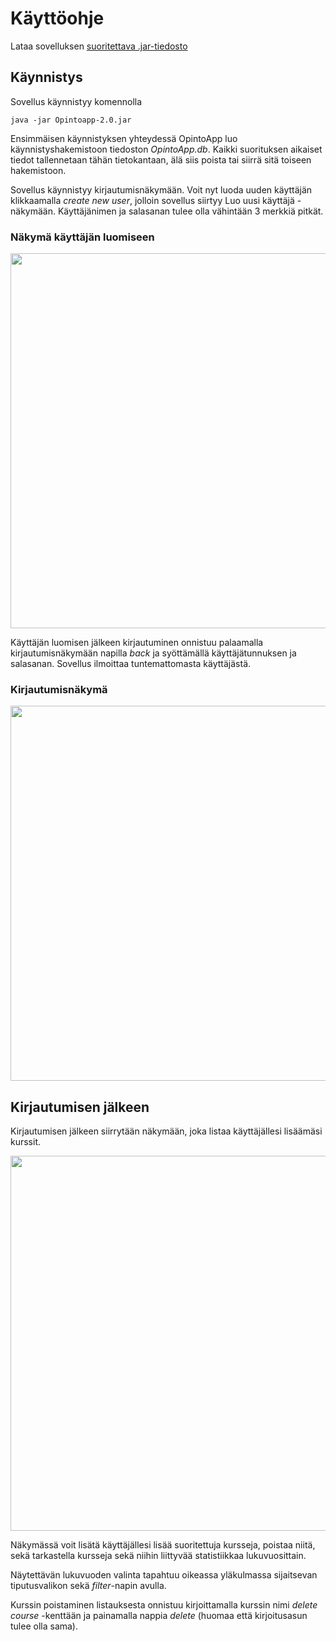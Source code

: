 # Käyttöohje

Lataa sovelluksen [suoritettava .jar-tiedosto](https://github.com/anL1/otm-harjoitustyo/releases/tag/v.3.0)

## Käynnistys

Sovellus käynnistyy komennolla
```
java -jar Opintoapp-2.0.jar
```

Ensimmäisen käynnistyksen yhteydessä OpintoApp luo käynnistyshakemistoon tiedoston _OpintoApp.db_. Kaikki suorituksen aikaiset tiedot tallennetaan tähän tietokantaan, älä siis poista tai siirrä sitä toiseen hakemistoon.

Sovellus käynnistyy kirjautumisnäkymään. Voit nyt luoda uuden käyttäjän klikkaamalla _create new user_, jolloin sovellus siirtyy Luo uusi käyttäjä -näkymään. Käyttäjänimen ja salasanan tulee olla vähintään 3 merkkiä pitkät.

### Näkymä käyttäjän luomiseen
<img src="https://raw.githubusercontent.com/anL1/otm-harjoitustyo/master/dokumentaatio/images/newuser.png" width="600" >

Käyttäjän luomisen jälkeen kirjautuminen onnistuu palaamalla kirjautumisnäkymään napilla _back_ ja syöttämällä käyttäjätunnuksen ja salasanan. Sovellus ilmoittaa tuntemattomasta käyttäjästä.

### Kirjautumisnäkymä
<img src="https://raw.githubusercontent.com/anL1/otm-harjoitustyo/master/dokumentaatio/images/loginmanual.png" width="600" >

## Kirjautumisen jälkeen

Kirjautumisen jälkeen siirrytään näkymään, joka listaa käyttäjällesi lisäämäsi kurssit.

<img src="https://raw.githubusercontent.com/anL1/otm-harjoitustyo/master/dokumentaatio/images/welcome.png" width="600" >

Näkymässä voit lisätä käyttäjällesi lisää suoritettuja kursseja, poistaa niitä, sekä tarkastella kursseja sekä niihin liittyvää statistiikkaa lukuvuosittain. 

Näytettävän lukuvuoden valinta tapahtuu oikeassa yläkulmassa sijaitsevan tiputusvalikon sekä _filter_-napin avulla. 

Kurssin poistaminen listauksesta onnistuu kirjoittamalla kurssin nimi _delete course_ -kenttään ja painamalla nappia _delete_ (huomaa että kirjoitusasun tulee olla sama).

